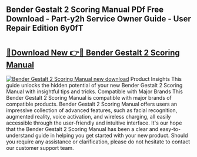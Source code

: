 ## Bender Gestalt 2 Scoring Manual PDf Free Download - Part-y2h Service Owner Guide - User Repair Edition 6y0fT

# <h2><a href="http://bc27768.oget.top/?id=Bender+Gestalt+2+Scoring+Manual">🔗Download New 👉🔴 Bender Gestalt 2 Scoring Manual</a></h2>

[![Bender Gestalt 2 Scoring Manual new download](https://i.imgur.com/5g1atiW.png)](http://bc27768.oget.top/?id=Bender+Gestalt+2+Scoring+Manual)
Product Insights This guide unlocks the hidden potential of your new Bender Gestalt 2 Scoring Manual with insightful tips and tricks. Compatible with Major Brands This Bender Gestalt 2 Scoring Manual is compatible with major brands of compatible products. Bender Gestalt 2 Scoring Manual offers users an impressive collection of advanced features, such as facial recognition, augmented reality, voice activation, and wireless charging, all easily accessible through the user-friendly and intuitive interface. It's our hope that the Bender Gestalt 2 Scoring Manual has been a clear and easy-to-understand guide in helping you get started with your new product. Should you require any assistance or clarification, please do not hesitate to contact our customer support team.
